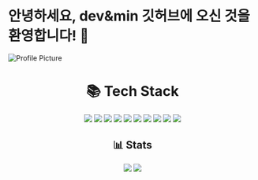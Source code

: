 <!-- 환영 인사 섹션 -->
<div id="welcome" class="flex flex-col items-center justify-center h-screen bg-gray-100 p-8 text-center">
  <h1 class="text-5xl font-bold mb-4">안녕하세요, dev&min 깃허브에 오신 것을 환영합니다! 👋</h1>
  <img src="https://github.com/user-attachments/assets/f6d22323-1768-45f6-ac5f-97cbf5456eb1" alt="Profile Picture" class="rounded-full w-32 h-32 mb-4" />
</div>

<!-- 기술 스택 섹션 -->
<div align="center">
  <h1>📚 Tech Stack</h1>
  <img src="https://img.shields.io/badge/python-3776AB?style=for-the-badge&logo=python&logoColor=white" />
  <img src="https://img.shields.io/badge/c++-00599C?style=for-the-badge&logo=c%2B%2B&logoColor=white" />
  <img src="https://img.shields.io/badge/c-00599C?style=for-the-badge&logo=c%2B%2B&logoColor=white" />
  <img src="https://img.shields.io/badge/css-1572B6?style=for-the-badge&logo=css3&logoColor=white" />
  <img src="https://img.shields.io/badge/javascript-F7DF1E?style=for-the-badge&logo=javascript&logoColor=black" />
  <img src="https://img.shields.io/badge/mysql-4479A1?style=for-the-badge&logo=mysql&logoColor=white" />
  <img src="https://img.shields.io/badge/django-092E20?style=for-the-badge&logo=django&logoColor=white" />
  <img src="https://img.shields.io/badge/linux-FCC624?style=for-the-badge&logo=linux&logoColor=black" />
  <img src="https://img.shields.io/badge/github-181717?style=for-the-badge&logo=github&logoColor=white" />
  <img src="https://img.shields.io/badge/git-F05032?style=for-the-badge&logo=git&logoColor=white" />
</div>

<!-- 통계 섹션 -->
<div align="center">
  <h2>📊 Stats</h2>
  <img src="https://github-readme-stats.vercel.app/api?username=devNmin&show_icons=true&theme=radical" />
  <img src="https://github-readme-stats.vercel.app/api/top-langs/?username=devNmin&layout=compact" />
</div>
